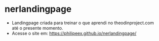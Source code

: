 # nerlandingpage
- Landingpage criada para treinar o que aprendi no theodinproject.com até o presente momento.
- Acesse o site em: https://philipeex.github.io/nerlandingpage/